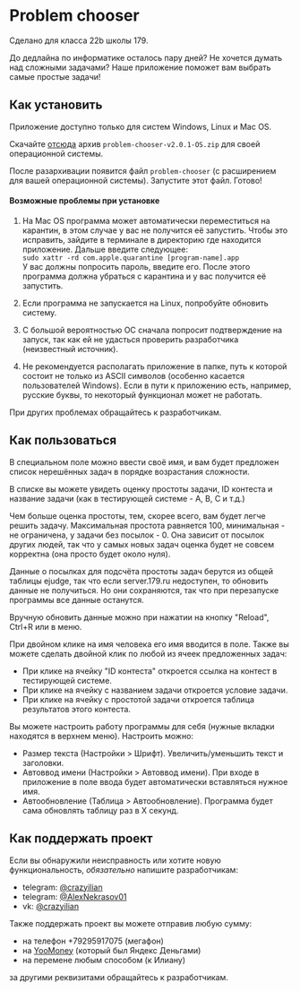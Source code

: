 # Problem chooser

Сделано для класса 22b школы 179.

До дедлайна по информатике осталось пару дней? Не хочется думать над сложными задачами? Наше приложение поможет вам выбрать самые простые задачи!

## Как установить

Приложение доступно только для систем Windows, Linux и Mac OS.

Скачайте [отсюда](https://github.com/AlexanderNekrasov/problem_chooser/releases/tag/v2.0.1) архив `problem-chooser-v2.0.1-OS.zip` для своей операционной системы.

После разархивации появится файл `problem-chooser` (с расширением для вашей операционной системы).
Запустите этот файл. Готово!

#### Возможные проблемы при установке
1. На Mac OS программа может автоматически переместиться на карантин, в этом случае у вас не получится её запустить.
Чтобы это исправить, зайдите в терминале в директорию где находится приложение. Дальше введите следующее:\
`sudo xattr -rd com.apple.quarantine [program-name].app`\
У вас должны попросить пароль, введите его. После этого программа должна убраться с карантина и у вас получится её запустить.

2. Если программа не запускается на Linux, попробуйте обновить систему.

3. С большой вероятностью ОС сначала попросит подтверждение на запуск, так как ей не удасться проверить разработчика (неизвестный источник).

4. Не рекомендуется располагать приложение в папке, путь к которой состоит не только из ASCII символов (особенно касается пользователей Windows). Если в пути к приложению есть, например, русские буквы, то некоторый функционал может не работать.

При других проблемах обращайтесь к разработчикам.

## Как пользоваться
В специальном поле можно ввести своё имя, и вам будет предложен список нерешённых задач в порядке возрастания сложности.

В списке вы можете увидеть оценку простоты задачи, ID контеста и название задачи (как в тестирующей системе - A, B, C и т.д.)

Чем больше оценка простоты, тем, скорее всего, вам будет легче решить задачу. Максимальная простота равняется 100, минимальная - не ограничена, у задачи без посылок - 0. Она зависит от посылок других людей, так что у самых новых задач оценка будет не совсем корректна (она просто будет около нуля).

Данные о посылках для подсчёта простоты задач берутся из общей таблицы ejudge, так что если server.179.ru недоступен, то обновить данные не получиться. Но они сохраняются, так что при перезапуске программы все данные останутся.

Вручную обновить данные можно при нажатии на кнопку "Reload", Сtrl+R или в меню.

При двойном клике на имя человека его имя вводится в поле.
Также вы можете сделать двойной клик по любой из ячеек предложенных задач:
 * При клике на ячейку "ID контеста" откроется ссылка на контест в тестирующей системе.
 * При клике на ячейку с названием задачи откроется условие задачи.
 * При клике на ячейку с простотой задачи откроется таблица результатов этого контеста.

Вы можете настроить работу программы для себя (нужные вкладки находятся в верхнем меню).
Настроить можно:
* Размер текста (Настройки > Шрифт). Увеличить/уменьшить текст и заголовки.
* Автоввод имени (Настройки > Автоввод имени). При входе в приложение в поле ввода будет автоматически вставляться нужное имя.
* Автообновление (Таблица > Автообновление). Программа будет сама обновлять таблицу раз в X секунд.

## Как поддержать проект
Если вы обнаружили неисправность или хотите новую функциональность, *обязательно* напишите разработчикам:
 * telegram: [@crazyilian](https://t.me/crazyilian "Открыть чат @crazyilian")
 * telegram: [@AlexNekrasov01](https://t.me/AlexNekrasov01 "Открыть чат @AlexNekrasov01")
 * vk: [@crazyilian](https://vk.com/im?sel=240253698 "Открыть чат @crazyilian")

Также поддержать проект вы можете отправив любую сумму:
 * на телефон +79295917075 (мегафон)
 * на [YooMoney](https://yoomoney.ru/quickpay/shop-widget?writer=seller&targets=%D0%A0%D0%B0%D0%B7%D1%80%D0%B0%D0%B1%D0%BE%D1%82%D1%87%D0%B8%D0%BA%D0%B0%D0%BC%20%D0%BD%D0%B0%20%D0%B5%D0%B4%D1%83&targets-hint=&default-sum=17.9&button-text=14&payment-type-choice=on&comment=on&hint=%D0%9D%D0%B0%D0%BF%D0%B8%D1%88%D0%B8%D1%82%D0%B5%20%D0%B2%D1%81%D1%91%20%D1%87%D1%82%D0%BE%20%D0%B4%D1%83%D0%BC%D0%B0%D0%B5%D1%82%D0%B5%20%D0%BE%20Problem%20Chooser&successURL=https%3A%2F%2Fgithub.com%2FAlexanderNekrasov%2Fproblem_chooser&quickpay=shop&account=4100110318593748 "Открыть форму") (который был Яндекс Деньгами)
 * на перемене любым способом (к Илиану)

за другими реквизитами обращайтесь к разработчикам.
